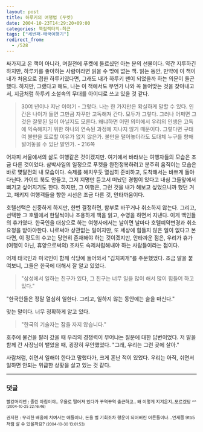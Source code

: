 ```yaml
---
layout: post
title: 하루키의 여행법 (푸켓)
date: 2004-10-23T14:29:20+09:00
categories: 북컬렉터의-최근
tags: ["세번째-태국여행기"]
redirect_from:
  - /528
---
```


싸가지고 온 책이 아니라, 며칠전에 푸켓에 들르셨던 아는 분의 선물이다. 약간 지루하긴 하지만, 하루키를 좋아하는 사람이라면 읽을 수 밖에 없는 책. 읽는 동안, 만약에 이 책이 내가 처음으로 접한 하루키였다면, 그래도 내가 하루키 팬이 되었을까 하는 의문이 들곤 했다. 하지만, 그랬다고 해도, 나는 이 책에서도 무언가 나와 꼭 들어맞는 것을 찾아내고서, 지금처럼 하루키 소설속의 무대를 아이디로 쓰고 있을 것 같다.

> 30여 년이나 지난 이야기 - 그렇다. 나는 한 가지만은 확실하게 말할 수 있다. 인간은 나이가 들면 그만큼 자꾸만 고독해져 간다. 모두가 그렇다. 그러나 어쩌면 그것은 잘못된 일이 아닐지도 모른다. 왜냐하면 어떤 의미에서 우리의 인생은 고독에 익숙해지기 위한 하나의 연속된 과정에 지나지 않기 때문이다. 그렇다면 구태여 불만을 토로할 이유가 없지 않은가. 불만을 털어놓더라도 도대체 누구를 향해 털어놓을 수 있단 말인가. - 216쪽

어차피 서울에서의 삶도 여행같은 것이겠지만. 여기에서 바라보는 여행자들의 모습은 조금 다른 것이었다. 삼박사일의 일정으로 푸켓을 완전정복하려고 분주히 움직이는 모습은 바로 몇달전의 내 모습이다. 숙제를 해치우듯 열심히 준비하고, 도착해서는 바쁘게 돌아다닌다. 가이드 북도 안들고, 그저 지명만 듣고서 떠났던 경험이 있다고 내심 그들앞에서 뻐기고 싶어지기도 한다. 하지만, 그 여행은, 그런 것을 내가 해보고 싶었으니까 했던 거고, 패키지 여행객들을 향한 시선은 조금 다른 것, 안타까움이다.

호텔선택은 신중하게 하지만, 한번 결정하면, 함부로 바꾸거나 취소하지 않는다. 그리고, 선택한 그 호텔에서 한달씩이나 조용하게 책을 읽고, 수영을 하면서 지낸다. 이게 백인들의 휴가였다. 한국인을 대상으로 하는 여행사에서는 날이면 날마다 호텔예약변경과 취소요청을 받아야한다. 나로써야 상관없는 일이지만, 또 세상에 힘들지 않은 일이 없다고 본다면, 이 정도의 수고는 당연히 존재해야 하는 것이겠지만, 안타까운 점은, 우리가 휴가 (여행이 아닌, 휴양으로써의) 조차도 숙제처럼해내야 하는 사람들이라는 점이다.

어제 태국인과 미국인이 함께 식당에 들어와서 "김치찌개"를 주문했었다. 조금 말을 붙여보니, 그들은 한국에 대해서 잘 알고 있었다.

> "삼성에서 일하는 친구가 있다, 그 친구는 너무 일을 많이 해서 많이 힘들어 하고 있다."

"한국인들은 정말 열심히 일한다. 그리고, 일하지 않는 동안에는 술을 마신다."

맞는 말이다. 너무 정확하게 알고 있다.

> "한국의 기술자는 잠을 자지 않습니다."

호주에 물건을 팔러 갔을 때 우리의 경쟁력이 무어냐는 질문에 대한 답변이었다. 저 말을 함께 간 사장님이 뱉었을 때, 굉장히 무안했었다. "그래, 우리는 그런 곳에 살아."

사람처럼, 쉬면서 일해야 한다고 말했다가, 크게 혼난 적이 있었다. 우리는 아직, 쉬면서 일하면 안되는 위급한 상황을 살고 있는 것 같다.

* * *

### 댓글



<!--- cmt:886 --->
<!--- mail: --->
<!--- parent:0 --->

<small class=comment>빨강머리앤 : 졸린 아침이야.. 우울로 떨어져 있다가 꾸역꾸역 출근하고.. 왜 이렇게 지겨운지..모르겠당 ^^ <small>(2004-10-25 22:16:46)</small></small>


<!--- cmt:887 --->
<!--- mail: --->
<!--- parent:0 --->

<small class=comment>권지현 : 무리한 배움에 치여사는 애들이나, 돈을 벌 기회조차 행운이 되어버린 어른들이나...언제쯤 9to5처럼 살 수 있을까요? <small>(2004-10-30 13:01:53)</small></small>

